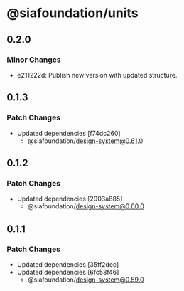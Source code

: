 # @siafoundation/units

## 0.2.0

### Minor Changes

- e211222d: Publish new version with updated structure.

## 0.1.3

### Patch Changes

- Updated dependencies [f74dc260]
  - @siafoundation/design-system@0.61.0

## 0.1.2

### Patch Changes

- Updated dependencies [2003a885]
  - @siafoundation/design-system@0.60.0

## 0.1.1

### Patch Changes

- Updated dependencies [35ff2dec]
- Updated dependencies [6fc53f46]
  - @siafoundation/design-system@0.59.0

